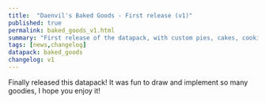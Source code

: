 ```yaml
---
title:  "Daenvil's Baked Goods - First release (v1)"
published: true
permalink: baked_goods_v1.html
summary: "First release of the datapack, with custom pies, cakes, cookies, etc."
tags: [news,changelog]
datapack: baked_goods
changelog: v1
---
```


<p>Finally released this datapack! It was fun to draw and implement so many goodies, I hope you enjoy it!</p>